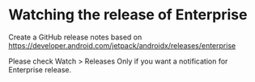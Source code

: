 # Watching the release of Enterprise

Create a GitHub release notes based on https://developer.android.com/jetpack/androidx/releases/enterprise

Please check Watch > Releases Only if you want a notification for Enterprise release.
